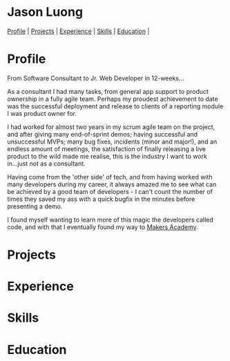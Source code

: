 # Jason Luong

[Profile](#profile) | [Projects](#projects) | [Experience](#experience) |  [Skills](#skills) | [Education](#education) |

# Profile

From Software Consultant to Jr. Web Developer in 12-weeks...

As a consultant I had many tasks, from general app support to product ownership in a fully agile team. Perhaps my proudest achievement to date was the successful deployment and release to clients of a reporting module I was product owner for. 

I had worked for almost two years in my scrum agile team on the project, and after giving many end-of-sprint demos; having successful and unsuccessful MVPs; many bug fixes, incidents (minor and major!), and an endless amount of meetings, the satisfaction of finally releasing a live product to the wild made me realise, this is the industry I want to work in...just not as a consultant.

Having come from the 'other side' of tech, and from having worked with many developers during my career, it always amazed me to see what can be achieved by a good team of developers - I can't count the number of times they saved my ass with a quick bugfix in the minutes before presenting a demo. 

I found myself wanting to learn more of this magic the developers called code, and with that I eventually found my way to [Makers Academy](www.makersacademy.com).

# Projects



# Experience

# Skills

# Education
